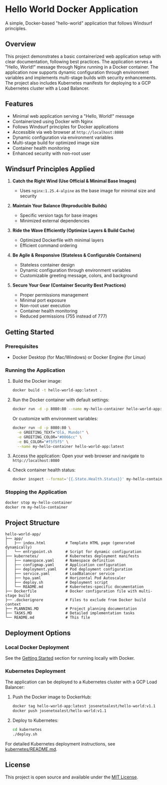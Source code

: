 # Hello World Docker Application

A simple, Docker-based "hello-world" application that follows Windsurf principles.

## Overview

This project demonstrates a basic containerized web application setup with clear documentation, following best practices. The application serves a "Hello, World!" message through Nginx running in a Docker container. The application now supports dynamic configuration through environment variables and implements multi-stage builds with security enhancements. The project also includes Kubernetes manifests for deploying to a GCP Kubernetes cluster with a Load Balancer.

## Features

- Minimal web application serving a "Hello, World!" message
- Containerized using Docker with Nginx
- Follows Windsurf principles for Docker applications
- Accessible via web browser at `http://localhost:8080`
- Dynamic configuration via environment variables
- Multi-stage build for optimized image size
- Container health monitoring
- Enhanced security with non-root user

## Windsurf Principles Applied

1. **Catch the Right Wind (Use Official & Minimal Base Images)**
   - Uses `nginx:1.25.4-alpine` as the base image for minimal size and security

2. **Maintain Your Balance (Reproducible Builds)**
   - Specific version tags for base images
   - Minimized external dependencies

3. **Ride the Wave Efficiently (Optimize Layers & Build Cache)**
   - Optimized Dockerfile with minimal layers
   - Efficient command ordering

4. **Be Agile & Responsive (Stateless & Configurable Containers)**
   - Stateless container design
   - Dynamic configuration through environment variables
   - Customizable greeting message, colors, and background

5. **Secure Your Gear (Container Security Best Practices)**
   - Proper permissions management
   - Minimal port exposure
   - Non-root user execution
   - Container health monitoring
   - Reduced permissions (755 instead of 777)

## Getting Started

### Prerequisites

- Docker Desktop (for Mac/Windows) or Docker Engine (for Linux)

### Running the Application

1. Build the Docker image:
   ```bash
   docker build -t hello-world-app:latest .
   ```

2. Run the Docker container with default settings:
   ```bash
   docker run -d -p 8080:80 --name my-hello-container hello-world-app:latest
   ```

   Or customize with environment variables:
   ```bash
   docker run -d -p 8080:80 \
     -e GREETING_TEXT="Olá, Mundo!" \
     -e GREETING_COLOR="#0066cc" \
     -e BG_COLOR="#f5f5f5" \
     --name my-hello-container hello-world-app:latest
   ```

3. Access the application:
   Open your web browser and navigate to `http://localhost:8080`

4. Check container health status:
   ```bash
   docker inspect --format='{{.State.Health.Status}}' my-hello-container
   ```

### Stopping the Application

```bash
docker stop my-hello-container
docker rm my-hello-container
```

## Project Structure

```
hello-world-app/
├── app/
│   ├── index.html         # Template HTML page (generated dynamically)
│   └── entrypoint.sh      # Script for dynamic configuration
├── kubernetes/            # Kubernetes deployment manifests
│   ├── namespace.yaml     # Namespace definition
│   ├── configmap.yaml     # Application configuration
│   ├── deployment.yaml    # Pod deployment configuration
│   ├── service.yaml       # LoadBalancer service
│   ├── hpa.yaml           # Horizontal Pod Autoscaler
│   ├── deploy.sh          # Deployment script
│   └── README.md          # Kubernetes-specific documentation
├── Dockerfile             # Docker configuration file with multi-stage build
├── .dockerignore          # Files to exclude from Docker build context
├── PLANNING.MD            # Project planning documentation
├── TASKS.MD               # Detailed implementation tasks
└── README.md              # This file
```

## Deployment Options

### Local Docker Deployment

See the [Getting Started](#getting-started) section for running locally with Docker.

### Kubernetes Deployment

The application can be deployed to a Kubernetes cluster with a GCP Load Balancer:

1. Push the Docker image to DockerHub:
   ```bash
   docker tag hello-world-app:latest josenetoalest/hello-world:v1.1
   docker push josenetoalest/hello-world:v1.1
   ```

2. Deploy to Kubernetes:
   ```bash
   cd kubernetes
   ./deploy.sh
   ```

For detailed Kubernetes deployment instructions, see [kubernetes/README.md](kubernetes/README.md).

## License

This project is open source and available under the [MIT License](https://opensource.org/licenses/MIT).
